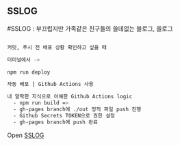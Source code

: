 ## SSLOG

#SSLOG : 부끄럽지만 가족같은 친구들의 쓸데없는 블로그, 쓸로그

```bash

커밋, 푸시 전 배포 상황 확인하고 싶을 때

터미널에서 ->

npm run deploy

자동 배포 | Github Actions 사용

내 얄팍한 지식으로 이해한 Github Actions logic
  - npm run build =>
  - gh-pages branch에 ./out 정적 파일 push 진행
  - Github Secrets TOKEN으로 권한 설정
  - gh-pages branch에 push 완료

```

Open [SSLOG](https://seotjuu.github.io/sslog/)
